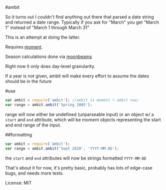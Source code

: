 #ambit

So it turns out I couldn't find anything out there that parsed a date string and returned a date range.  Typically if you ask for "March" you get "March 1" instead of "March 1 through March 31"

This is an attempt at doing the latter.

Requires [moment](http://momentjs.com/).

Season calculations done via [moonbeams](https://github.com/wraithgar/moonbeams)

Right now it only does day-level granularity.

If a year is not given, ambit will make every effort to assume the dates should be in the future

#use

```javascript
var ambit = require('ambit'); //ambit is moment + ambit now;
var range = ambit.ambit('Spring 2005');
```
range will now either be undefined (unparseable input) or an object w/ a ``start`` and ``end`` attribute, which will be moment objects representing the start and end range of the input.


##formatting

```javascript
var ambit = require('ambit');
var range = ambit.ambit('Sept 2020', 'YYYY-MM-DD');
```
the ``start`` and ``end`` attributes will now be strings formatted ``YYYY-MM-DD``

That's about it for now, it's pretty basic, probably has lots of edge-case bugs, and needs more tests.

License: MIT
